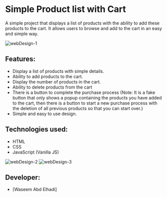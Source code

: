 # Simple Product list with Cart
A simple project that displays a list of products with the ability to add these products to the cart. It allows users to browse and add to the cart in an easy and simple way.

![webDesign-1](https://github.com/user-attachments/assets/b870542e-288a-444d-969e-835e0ee4739c)

## Features:
- Display a list of products with simple details.
- Ability to add products to the cart.
- Display the number of products in the cart.
- Ability to delete products from the cart
- There is a button to complete the purchase process (Note: It is a fake button that only shows a popup containing the products you have added to the cart, then there is a button to start a new purchase process with the deletion of all previous products so that you can start over.)
- Simple and easy to use design.

## Technologies used:
- HTML
- CSS
- JavaScript (Vanilla JS)

![webDesign-2](https://github.com/user-attachments/assets/ee41775d-a07c-4e9f-8cc0-451083d0cc9c)
![webDesign-3](https://github.com/user-attachments/assets/d78c72e4-dff1-4cfc-85a0-5a2dec1fc0c2)

## Developer:
- [Waseem Abd Elhadi]
